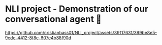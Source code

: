 # NLI project - Demonstration of our conversational agent 🤖

https://github.com/cristianbass01/NLI_project/assets/39117631/389be8e5-9cde-4412-8f8e-607e4b88f90d

